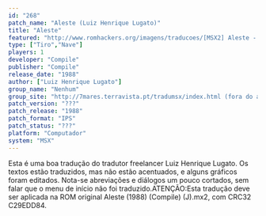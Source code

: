 ```yaml
---
id: "268"
patch_name: "Aleste (Luiz Henrique Lugato)"
title: "Aleste"
featured: "http://www.romhackers.org/imagens/traducoes/[MSX2] Aleste - Luiz Henrique Lugato - 1.png"
type: ["Tiro","Nave"]
players: 1
developer: "Compile"
publisher: "Compile"
release_date: "1988"
author: ["Luiz Henrique Lugato"]
group_name: "Nenhum"
group_site: "http://7mares.terravista.pt/tradumsx/index.html (fora do ar)"
patch_version: "???"
patch_release: "1988"
patch_format: "IPS"
patch_status: "???"
platform: "Computador"
system: "MSX"
---
```


Esta é uma boa tradução do tradutor freelancer Luiz Henrique Lugato. Os textos estão traduzidos, mas não estão acentuados, e alguns gráficos foram editados. Nota-se abreviações e diálogos um pouco cortados, sem falar que o menu de início não foi traduzido.ATENÇÃO:Esta tradução deve ser aplicada na ROM original Aleste (1988) (Compile) (J).mx2, com CRC32 C29EDD84.